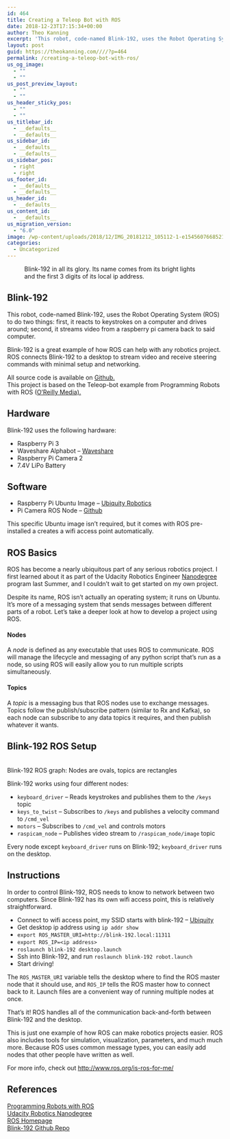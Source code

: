 ```yaml
---
id: 464
title: Creating a Teleop Bot with ROS
date: 2018-12-23T17:15:34+00:00
author: Theo Kanning
excerpt: 'This robot, code-named Blink-192, uses the Robot Operating System (ROS) to do two things: first, it reacts to keystrokes on a computer and drives around; second, it streams video from a raspberry pi camera back to said computer. '
layout: post
guid: https://theokanning.com////?p=464
permalink: /creating-a-teleop-bot-with-ros/
us_og_image:
  - ""
  - ""
us_post_preview_layout:
  - ""
  - ""
us_header_sticky_pos:
  - ""
  - ""
us_titlebar_id:
  - __defaults__
  - __defaults__
us_sidebar_id:
  - __defaults__
  - __defaults__
us_sidebar_pos:
  - right
  - right
us_footer_id:
  - __defaults__
  - __defaults__
us_header_id:
  - __defaults__
us_content_id:
  - __defaults__
us_migration_version:
  - "6.0"
image: /wp-content/uploads/2018/12/IMG_20181212_105112-1-e1545607668521-1568x1047.jpg
categories:
  - Uncategorized
---
```

<figure class="wp-block-image"><img src="https://i0.wp.com/theokanning.com/wp-content/uploads/2018/12/IMG_20181212_105112-1-e1545607668521-1024x684.jpg?resize=1024%2C684&#038;ssl=1" alt="" class="wp-image-465" srcset="https://i2.wp.com/theokanning.com/wp-content/uploads/2018/12/IMG_20181212_105112-1-e1545607668521.jpg?resize=1024%2C684&ssl=1 1024w, https://i2.wp.com/theokanning.com/wp-content/uploads/2018/12/IMG_20181212_105112-1-e1545607668521.jpg?resize=300%2C200&ssl=1 300w, https://i2.wp.com/theokanning.com/wp-content/uploads/2018/12/IMG_20181212_105112-1-e1545607668521.jpg?resize=768%2C513&ssl=1 768w, https://i2.wp.com/theokanning.com/wp-content/uploads/2018/12/IMG_20181212_105112-1-e1545607668521.jpg?resize=1568%2C1047&ssl=1 1568w, https://i2.wp.com/theokanning.com/wp-content/uploads/2018/12/IMG_20181212_105112-1-e1545607668521.jpg?w=2024&ssl=1 2024w" sizes="(max-width: 1024px) 100vw, 1024px" data-recalc-dims="1" /><figcaption>Blink-192 in all its glory. Its name comes from its bright lights and the first 3 digits of its local ip address.</figcaption></figure> 

## Blink-192

This robot, code-named Blink-192, uses the Robot Operating System (ROS) to do two things: first, it reacts to keystrokes on a computer and drives around; second, it streams video from a raspberry pi camera back to said computer.  
  
Blink-192 is a great example of how ROS can help with any robotics project. ROS connects Blink-192 to a desktop to stream video and receive steering commands with minimal setup and networking.  
  
All source code is available on [Github.](https://github.com/TheoKanning/Blink-192)  
This project is based on the Teleop-bot example from Programming Robots with ROS ([O&#8217;Reilly Media).](http://shop.oreilly.com/product/0636920024736.do)

## Hardware

Blink-192 uses the following hardware:

  * Raspberry Pi 3
  * Waveshare Alphabot &#8211; [Waveshare](https://www.waveshare.com/alphabot-robot.htm)
  * Raspberry Pi Camera 2
  * 7.4V LiPo Battery

## Software

  * Raspberry Pi Ubuntu Image &#8211; [Ubiquity Robotics](https://downloads.ubiquityrobotics.com/pi.html)
  * Pi Camera ROS Node &#8211; [Github](https://github.com/UbiquityRobotics/raspicam_node﻿)

This specific Ubuntu image isn&#8217;t required, but it comes with ROS pre-installed a creates a wifi access point automatically.

## ROS Basics

ROS has become a nearly ubiquitous part of any serious robotics project. I first learned about it as part of the Udacity Robotics Engineer [Nanodegree](https://www.udacity.com/course/robotics-software-engineer--nd209) program last Summer, and I couldn&#8217;t wait to get started on my own project.  
  
Despite its name, ROS isn&#8217;t actually an operating system; it runs on Ubuntu. It&#8217;s more of a messaging system that sends messages between different parts of a robot. Let&#8217;s take a deeper look at how to develop a project using ROS.

#### Nodes

A _node_ is defined as any executable that uses ROS to communicate. ROS will manage the lifecycle and messaging of any python script that&#8217;s run as a node, so using ROS will easily allow you to run multiple scripts simultaneously.  


#### Topics

A _topic_ is a messaging bus that ROS nodes use to exchange messages. Topics follow the publish/subscribe pattern (similar to Rx and Kafka), so each node can subscribe to any data topics it requires, and then publish whatever it wants.

## Blink-192 ROS Setup<figure class="wp-block-image">

<img src="https://i1.wp.com/theokanning.com/////wp-content/uploads/2018/12/rosgraph-1024x177.png?resize=1024%2C177&#038;ssl=1" alt="" class="wp-image-467" srcset="https://i1.wp.com/theokanning.com/wp-content/uploads/2018/12/rosgraph.png?resize=1024%2C177&ssl=1 1024w, https://i1.wp.com/theokanning.com/wp-content/uploads/2018/12/rosgraph.png?resize=300%2C52&ssl=1 300w, https://i1.wp.com/theokanning.com/wp-content/uploads/2018/12/rosgraph.png?resize=768%2C133&ssl=1 768w, https://i1.wp.com/theokanning.com/wp-content/uploads/2018/12/rosgraph.png?w=1042&ssl=1 1042w" sizes="(max-width: 1024px) 100vw, 1024px" data-recalc-dims="1" /> <figcaption>Blink-192 ROS graph: Nodes are ovals, topics are rectangles</figcaption></figure> 

Blink-192 works using four different nodes:

  * `keyboard_driver` &#8211; Reads keystrokes and publishes them to the `/keys` topic
  * `keys_to_twist` &#8211; Subscribes to `/keys` and publishes a velocity command to `/cmd_vel`
  * `motors` &#8211; Subscribes to `/cmd_vel` and controls motors
  * `raspicam_node` &#8211; Publishes video stream to `/raspicam_node/image` topic

Every node except `keyboard_driver` runs on Blink-192; `keyboard_driver` runs on the desktop.

## Instructions

In order to control Blink-192, ROS needs to know to network between two computers. Since Blink-192 has its own wifi access point, this is relatively straightforward.

  * Connect to wifi access point, my SSID starts with blink-192 &#8211; [Ubiquity](https://downloads.ubiquityrobotics.com/pi.html) 
  * Get desktop ip address using `ip addr show`
  * `export ROS_MASTER_URI=http://blink-192.local:11311`
  * `export ROS_IP=<ip address>`
  * `roslaunch blink-192 desktop.launch`
  * Ssh into Blink-192, and run `roslaunch blink-192 robot.launch`
  * Start driving!

The `ROS_MASTER_URI` variable tells the desktop where to find the ROS master node that it should use, and `ROS_IP` tells the ROS master how to connect back to it. Launch files are a convenient way of running multiple nodes at once.  
  
That&#8217;s it! ROS handles all of the communication back-and-forth between Blink-192 and the desktop.  
  
This is just one example of how ROS can make robotics projects easier. ROS also includes tools for simulation, visualization, parameters, and much much more. Because ROS uses common message types, you can easily add nodes that other people have written as well.  
  
For more info, check out <http://www.ros.org/is-ros-for-me/>

## References

[Programming Robots with ROS](http://shop.oreilly.com/product/0636920024736.do)  
[Udacity Robotics Nanodegree](https://www.udacity.com/course/robotics-software-engineer--nd209)  
[ROS Homepage](http://www.ros.org)  
[Blink-192 Github Repo](https://github.com/TheoKanning/Blink-192)